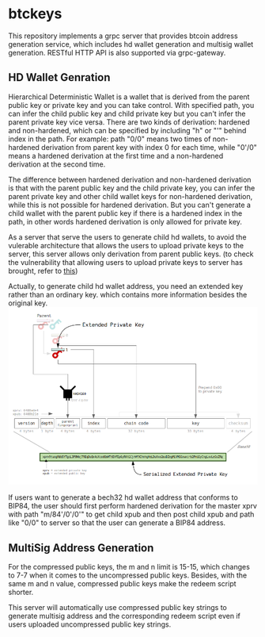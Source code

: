 # btckeys

This repository implements a grpc server that provides btcoin address generation service, which
includes hd wallet generation and multisig wallet generation. RESTful HTTP API is also supported 
via grpc-gateway.

## HD Wallet Genration

Hierarchical Deterministic Wallet is a wallet that is derived from the parent public key or private key and 
you can take control. With specified path, you can infer the child public key and child private key but you
can't infer the parent private key vice versa. There are two kinds of derivation: hardened and non-hardened,
which can be specified by including "h" or "'" behind index in the path. For example: path "0/0" means two times of 
non-hardened derivation from parent key with index 0 for each time, while "0'/0" means a hardened derivation
at the first time and a non-hardened derivation at the second time.

The difference between hardened derivation and non-hardened derivation is that with the parent public key and 
the child private key, you can infer the parent private key and other child wallet keys for non-hardened derivation, 
while this is not possible for hardened derivation. But you can't generate a child wallet with the parent public key 
if there is a hardened index in the path, in other words hardened derivation is only allowed for private key.

As a server that serve the users to generate child hd wallets, to avoid the vulerable architecture that allows the 
users to upload private keys to the server, this server allows only derivation from parent public keys. (to check the
vulnerability that allowing users to upload private keys to server has brought, refer to [this](https://www.blackhat.com/us-21/briefings/schedule/#how-i-used-a-json-deserialization-day-to-steal-your-money-on-the-blockchain-22815))

Actually, to generate child hd wallet address, you need an extended key rather than an ordinary key. which contains
more information besides the original key. 
![extended key](sources/serialized-extended-key.png)

If users want to generate a bech32 hd wallet address that conforms to BIP84, the user should first perform hardened 
derivation for the master xprv with path "m/84'/0'/0'" to get child xpub and then post child xpub and path like "0/0"
to server so that the user can generate a BIP84 address.

## MultiSig Address Generation
For the compressed public keys, the m and n limit is 15-15, which changes to 7-7 when it comes to the uncompressed public
keys. Besides, with the same m and n value, compressed public keys make the redeem script shorter.

This server will automatically use compressed public key strings to generate multisig address and the corresponding redeem 
script even if users uploaded uncompressed public key strings.
